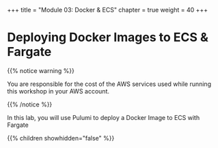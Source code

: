 +++
title = "Module 03: Docker & ECS"
chapter = true
weight = 40
+++

# Deploying Docker Images to ECS & Fargate

{{% notice warning %}}<p> You are responsible for the cost of the AWS services used while running this workshop in your AWS account.</p> {{% /notice %}}

In this lab, you will use Pulumi to deploy a Docker Image to ECS with Fargate

{{% children showhidden="false" %}}
